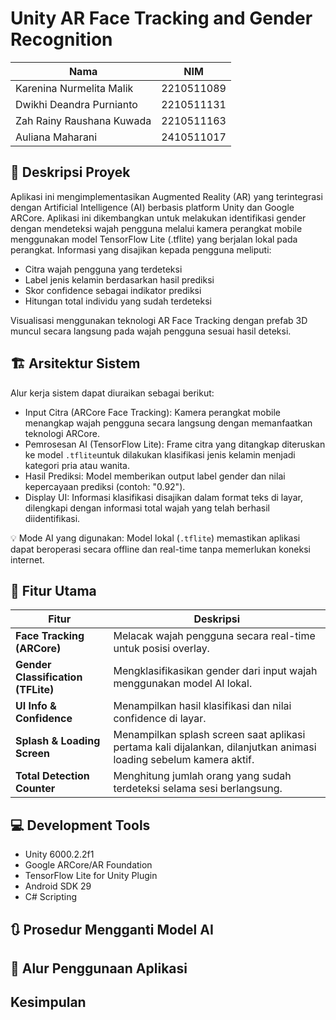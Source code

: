 # Unity AR Face Tracking and Gender Recognition

| Nama | NIM   |
| ---- | ----- |
| Karenina Nurmelita Malik   | 2210511089         |
| Dwikhi Deandra Purnianto    | 2210511131         |
| Zah Rainy Raushana Kuwada   | 2210511163 |
| Auliana Maharani    | 2410511017    |

## 📖 Deskripsi Proyek
Aplikasi ini mengimplementasikan Augmented Reality (AR) yang terintegrasi dengan Artificial Intelligence (AI) berbasis platform Unity dan Google ARCore. Aplikasi ini dikembangkan untuk melakukan identifikasi gender dengan mendeteksi wajah pengguna melalui kamera perangkat mobile menggunakan model TensorFlow Lite (.tflite) yang berjalan lokal pada perangkat. Informasi yang disajikan kepada pengguna meliputi:
* Citra wajah pengguna yang terdeteksi
* Label jenis kelamin berdasarkan hasil prediksi
* Skor confidence sebagai indikator prediksi
* Hitungan total individu yang sudah terdeteksi

Visualisasi menggunakan teknologi AR Face Tracking dengan prefab 3D muncul secara langsung pada wajah pengguna sesuai hasil deteksi.

## 🏗️ Arsitektur Sistem
Alur kerja sistem dapat diuraikan sebagai berikut:

* Input Citra (ARCore Face Tracking): Kamera perangkat mobile menangkap wajah pengguna secara langsung dengan memanfaatkan teknologi ARCore.
* Pemrosesan AI (TensorFlow Lite): Frame citra yang ditangkap diteruskan ke model `.tflite`untuk dilakukan klasifikasi jenis kelamin menjadi kategori pria atau wanita.
* Hasil Prediksi: Model memberikan output label gender dan nilai kepercayaan prediksi (contoh: "0.92").
*  Display UI: Informasi klasifikasi disajikan dalam format teks di layar, dilengkapi dengan informasi total wajah yang telah berhasil diidentifikasi.

💡 Mode AI yang digunakan: Model lokal (`.tflite`) memastikan aplikasi dapat beroperasi secara offline dan real-time tanpa memerlukan koneksi internet.

## 🧩 Fitur Utama
| Fitur                                 | Deskripsi                                                              |
| ------------------------------------- | ---------------------------------------------------------------------- |
| **Face Tracking (ARCore)**      | Melacak wajah pengguna secara real-time untuk posisi overlay.          |
|**Gender Classification (TFLite)** | Mengklasifikasikan gender dari input wajah menggunakan model AI lokal. |
|**UI Info & Confidence**           | Menampilkan hasil klasifikasi dan nilai confidence di layar.           |
|**Splash & Loading Screen**                  | Menampilkan splash screen saat aplikasi pertama kali dijalankan, dilanjutkan animasi loading sebelum kamera aktif.            |
|**Total Detection Counter**        | Menghitung jumlah orang yang sudah terdeteksi selama sesi berlangsung.             |

## 💻 Development Tools
* Unity 6000.2.2f1
* Google ARCore/AR Foundation
* TensorFlow Lite for Unity Plugin
* Android SDK 29
* C# Scripting

## 🔃 Prosedur Mengganti Model AI

## 📝 Alur Penggunaan Aplikasi

## Kesimpulan
